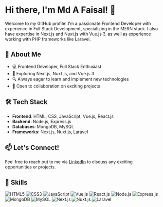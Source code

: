 # Hi there, I'm Md A Faisal! 👋

Welcome to my GitHub profile! I'm a passionate Frontend Developer with experience in Full Stack Development, specializing in the MERN stack. I also have expertise in Next.js and Nuxt.js with Vue.js 3, as well as experience working with PHP frameworks like Laravel.

## 🚀 About Me

- 💻 Frontend Developer, Full Stack Enthusiast
- 🌱 Exploring Next.js, Nuxt.js, and Vue.js 3
- 🔍 Always eager to learn and implement new technologies
- 💼 Open to collaboration on exciting projects

## 🛠️ Tech Stack

- **Frontend**: HTML, CSS, JavaScript, Vue.js, React.js
- **Backend**: Node.js, Express.js
- **Databases**: MongoDB, MySQL
- **Frameworks**: Next.js, Nuxt.js, Laravel

## 📫 Let's Connect!

Feel free to reach out to me via [LinkedIn](https://www.linkedin.com/in/mdafaisal96/) to discuss any exciting opportunities or projects.

## 🌟 Skills

![HTML5](https://img.shields.io/badge/-HTML5-E34F26?style=flat&logo=HTML5&logoColor=white)
![CSS3](https://img.shields.io/badge/-CSS3-1572B6?style=flat&logo=CSS3&logoColor=white)
![JavaScript](https://img.shields.io/badge/-JavaScript-F7DF1E?style=flat&logo=JavaScript&logoColor=black)
![Vue.js](https://img.shields.io/badge/-Vue.js-4FC08D?style=flat&logo=Vue.js&logoColor=white)
![React.js](https://img.shields.io/badge/-React.js-61DAFB?style=flat&logo=React&logoColor=white)
![Node.js](https://img.shields.io/badge/-Node.js-339933?style=flat&logo=Node.js&logoColor=white)
![Express.js](https://img.shields.io/badge/-Express.js-000000?style=flat&logo=Express&logoColor=white)
![MongoDB](https://img.shields.io/badge/-MongoDB-47A248?style=flat&logo=MongoDB&logoColor=white)
![MySQL](https://img.shields.io/badge/-MySQL-4479A1?style=flat&logo=MySQL&logoColor=white)
![Next.js](https://img.shields.io/badge/-Next.js-000000?style=flat&logo=Next.js&logoColor=white)
![Nuxt.js](https://img.shields.io/badge/-Nuxt.js-00C58E?style=flat&logo=Nuxt.js&logoColor=white)
![Laravel](https://img.shields.io/badge/-Laravel-FF2D20?style=flat&logo=Laravel&logoColor=white)
